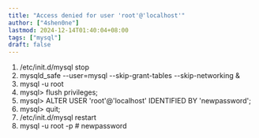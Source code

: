```yaml
---
title: "Access denied for user 'root'@'localhost'"
author: ["4shen0ne"]
lastmod: 2024-12-14T01:40:04+08:00
tags: ["mysql"]
draft: false
---
```


1.  /etc/init.d/mysql stop
2.  mysqld_safe --user=mysql --skip-grant-tables --skip-networking &amp;
3.  mysql -u root
4.  mysql&gt; flush privileges;
5.  mysql&gt; ALTER USER 'root'@'localhost' IDENTIFIED BY 'newpassword';
6.  mysql&gt; quit;
7.  /etc/init.d/mysql restart
8.  mysql -u root -p  # newpassword
